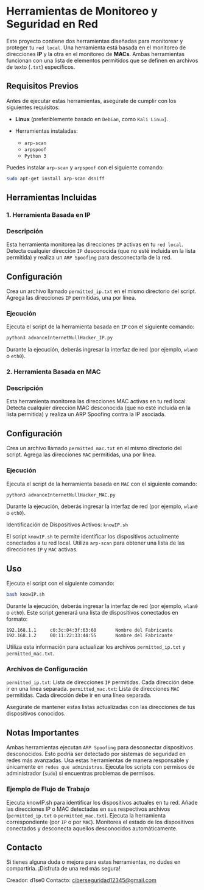 # Herramientas de Monitoreo y Seguridad en Red

Este proyecto contiene dos herramientas diseñadas para monitorear y proteger tu `red local`. Una herramienta está basada en el monitoreo de direcciones **IP** y la otra en el monitoreo de **MACs**. Ambas herramientas funcionan con una lista de elementos permitidos que se definen en archivos de texto (`.txt`) específicos.

## Requisitos Previos

Antes de ejecutar estas herramientas, asegúrate de cumplir con los siguientes requisitos:

- **Linux** (preferiblemente basado en `Debian`, como `Kali Linux`).

- Herramientas instaladas:
  - `arp-scan`
  - `arpspoof`
  - `Python 3`

Puedes instalar `arp-scan` y `arpspoof` con el siguiente comando:

```bash
sudo apt-get install arp-scan dsniff
```

## Herramientas Incluidas

### 1. Herramienta Basada en IP

### Descripción

Esta herramienta monitorea las direcciones `IP` activas en tu `red local`. Detecta cualquier dirección `IP` desconocida (que no esté incluida en la lista permitida) y realiza un `ARP Spoofing` para desconectarla de la red.

## Configuración

Crea un archivo llamado `permitted_ip.txt` en el mismo directorio del script.
Agrega las direcciones `IP` permitidas, una por línea.

### Ejecución

Ejecuta el script de la herramienta basada en `IP` con el siguiente comando:

```bash
python3 advanceInternetNullHacker_IP.py
```

Durante la ejecución, deberás ingresar la interfaz de red (por ejemplo, `wlan0` o `eth0`).

### 2. Herramienta Basada en MAC

### Descripción

Esta herramienta monitorea las direcciones MAC activas en tu red local. Detecta cualquier dirección MAC desconocida (que no esté incluida en la lista permitida) y realiza un ARP Spoofing contra la IP asociada.

## Configuración

Crea un archivo llamado `permitted_mac.txt` en el mismo directorio del script.
Agrega las direcciones `MAC` permitidas, una por línea.

### Ejecución

Ejecuta el script de la herramienta basada en `MAC` con el siguiente comando:

```bash
python3 advanceInternetNullHacker_MAC.py
```

Durante la ejecución, deberás ingresar la interfaz de red (por ejemplo, `wlan0` o `eth0`).

Identificación de Dispositivos Activos: `knowIP.sh`

El script `knowIP.sh` te permite identificar los dispositivos actualmente conectados a tu red local. Utiliza `arp-scan` para obtener una lista de las direcciones `IP` y `MAC` activas.

## Uso

Ejecuta el script con el siguiente comando:

```bash
bash knowIP.sh
```

Durante la ejecución, deberás ingresar la interfaz de red (por ejemplo, `wlan0` o `eth0`). Este script generará una lista de dispositivos conectados en formato:

```
192.168.1.1     c0:3c:04:3f:63:60       Nombre del Fabricante
192.168.1.2     00:11:22:33:44:55       Nombre del Fabricante
```

Utiliza esta información para actualizar los archivos `permitted_ip.txt` y `permitted_mac.txt`.

### Archivos de Configuración

`permitted_ip.txt`: Lista de direcciones `IP` permitidas. Cada dirección debe ir en una línea separada.
`permitted_mac.txt`: Lista de direcciones `MAC` permitidas. Cada dirección debe ir en una línea separada.

Asegúrate de mantener estas listas actualizadas con las direcciones de tus dispositivos conocidos.

## Notas Importantes

Ambas herramientas ejecutan `ARP Spoofing` para desconectar dispositivos desconocidos. Esto podría ser detectado por sistemas de seguridad en redes más avanzadas.
Usa estas herramientas de manera responsable y únicamente en `redes que administras`.
Ejecuta los scripts con permisos de administrador (`sudo`) si encuentras problemas de permisos.

### Ejemplo de Flujo de Trabajo

Ejecuta knowIP.sh para identificar los dispositivos actuales en tu red.
Añade las direcciones IP o MAC detectadas en sus respectivos archivos (`permitted_ip.txt` o `permitted_mac.txt`).
Ejecuta la herramienta correspondiente (por `IP` o por `MAC`).
Monitorea el estado de los dispositivos conectados y desconecta aquellos desconocidos automáticamente.

## Contacto

Si tienes alguna duda o mejora para estas herramientas, no dudes en compartirla. ¡Disfruta de una red más segura!

Creador: d1se0
Contacto: ciberseguridad12345@gmail.com

